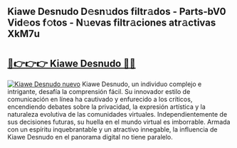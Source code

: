 ## Kiawe Desnudo D𝚎sn𝚞dos filtr𝚊dos - Parts-bV0 Vid𝚎os f𝚘tos - N𝚞evas filtr𝚊ciones atr𝚊ctivas XkM7u

# <h2><a href="http://mb7s5l.tromn.icu/?c=Kiawe+Desnudo">🔗👉👉👉 Kiawe Desnudo 🔗🔗</a></h2>

[![Kiawe Desnudo nuevo](https://i.imgur.com/pEAQMta.gif)](http://mb7s5l.tromn.icu/?c=Kiawe+Desnudo)
Kiawe Desnudo, un individuo complejo e intrigante, desafía la comprensión fácil. Su innovador estilo de comunicación en línea ha cautivado y enfurecido a los críticos, encendiendo debates sobre la privacidad, la expresión artística y la naturaleza evolutiva de las comunidades virtuales. Independientemente de sus decisiones futuras, su huella en el mundo virtual es imborrable. Armada con un espíritu inquebrantable y un atractivo innegable, la influencia de Kiawe Desnudo en el panorama digital no tiene paralelo.
